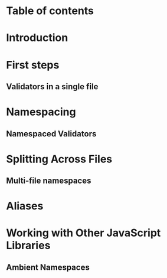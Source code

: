 # Table of contents
# Introduction
# First steps
## Validators in a single file
# Namespacing
## Namespaced Validators
# Splitting Across Files
## Multi-file namespaces
# Aliases
# Working with Other JavaScript Libraries
## Ambient Namespaces